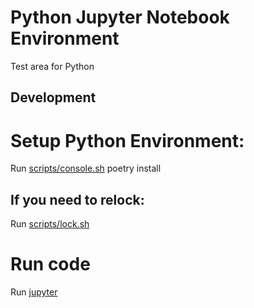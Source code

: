 # Python Jupyter Notebook Environment

Test area for Python

## Development

# Setup Python Environment:

Run [scripts/console.sh](../scripts/console.sh) poetry install

## If you need to relock:

Run [scripts/lock.sh](../scripts/lock.sh)

# Run code

Run [jupyter](jupyter)
